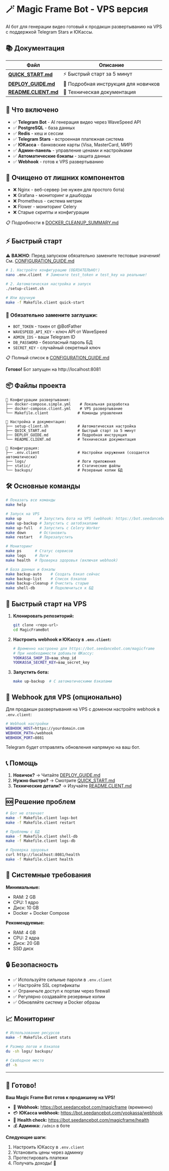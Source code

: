 # 🪄 Magic Frame Bot - VPS версия

AI бот для генерации видео готовый к продакшн развертыванию на VPS с поддержкой Telegram Stars и ЮКассы.

## 📚 Документация

| Файл | Описание |
|------|----------|
| **[QUICK_START.md](QUICK_START.md)** | ⚡ Быстрый старт за 5 минут |
| **[DEPLOY_GUIDE.md](DEPLOY_GUIDE.md)** | 📖 Подробная инструкция для новичков |
| **[README.CLIENT.md](README.CLIENT.md)** | 🔧 Техническая документация |

## 🎯 Что включено

- ✅ **Telegram Bot** - AI генерация видео через WaveSpeed API
- ✅ **PostgreSQL** - база данных
- ✅ **Redis** - кеш и сессии  
- ✅ **Telegram Stars** - встроенная платежная система
- ✅ **ЮКасса** - банковские карты (Visa, MasterCard, МИР)
- ✅ **Админ-панель** - управление ценами и настройками
- ✅ **Автоматические бэкапы** - защита данных
- ✅ **Webhook** - готов к VPS развертыванию

## 🧹 Очищено от лишних компонентов

- ❌ Nginx - веб-сервер (не нужен для простого бота)
- ❌ Grafana - мониторинг и дашборды
- ❌ Prometheus - система метрик  
- ❌ Flower - мониторинг Celery
- ❌ Старые скрипты и конфигурации

📋 Подробности в [DOCKER_CLEANUP_SUMMARY.md](DOCKER_CLEANUP_SUMMARY.md)

## ⚡ Быстрый старт

⚠️ **ВАЖНО**: Перед запуском обязательно замените тестовые значения! См. [CONFIGURATION_GUIDE.md](CONFIGURATION_GUIDE.md)

```bash
# 1. Настройте конфигурацию (ОБЯЗАТЕЛЬНО!)
nano .env.client  # Замените test_token и test_key на реальные!

# 2. Автоматическая настройка и запуск
./setup-client.sh

# Или вручную
make -f Makefile.client quick-start
```

### 🔧 Обязательно замените заглушки:
- `BOT_TOKEN` - токен от @BotFather  
- `WAVESPEED_API_KEY` - ключ API от WaveSpeed
- `ADMIN_IDS` - ваши Telegram ID
- `DB_PASSWORD` - безопасный пароль БД
- `SECRET_KEY` - случайный секретный ключ

📋 Полный список в [CONFIGURATION_GUIDE.md](CONFIGURATION_GUIDE.md)

**Готово!** Бот запущен на http://localhost:8081

## 📦 Файлы проекта

```
📁 Конфигурации развертывания:
├── docker-compose.simple.yml    # Локальная разработка
├── docker-compose.client.yml    # VPS развертывание
└── Makefile.client             # Команды управления

📁 Настройка и документация:
├── setup-client.sh             # Автоматическая настройка
├── QUICK_START.md              # Быстрый старт за 5 минут
├── DEPLOY_GUIDE.md             # Подробная инструкция
└── README.CLIENT.md            # Техническая документация

📁 Конфигурация:
├── .env.client                 # Настройки окружения (создается автоматически)
├── logs/                       # Логи приложения
├── static/                     # Статические файлы
└── backups/                    # Резервные копии БД
```

## 🛠️ Основные команды

```bash
# Показать все команды
make help

# Запуск на VPS
make up        # Запустить бота на VPS (webhook: https://bot.seedancebot.com/magicframe)
make up-backup # Запустить с автобэкапами
make up-full   # Запустить с Celery Worker
make down      # Остановить
make restart   # Перезапустить

# Мониторинг
make ps      # Статус сервисов
make logs    # Логи
make health  # Проверка здоровья (включая webhook)

# База данных и бэкапы
make backup-auto    # Создать бэкап сейчас
make backup-list    # Список бэкапов  
make backup-cleanup # Очистить старые
make shell-db       # Подключиться к БД
```

## 🚀 Быстрый старт на VPS

1. **Клонировать репозиторий:**
   ```bash
   git clone <repo-url>
   cd MagicFrameBot
   ```

2. **Настроить webhook и ЮКассу в `.env.client`:**
   ```bash
   # Временно настроено для https://bot.seedancebot.com/magicframe
   # При необходимости добавьте ЮКассу:
   YOOKASSA_SHOP_ID=ваш_shop_id
   YOOKASSA_SECRET_KEY=ваш_secret_key
   ```

3. **Запустить бота:**
   ```bash
   make up-backup  # С автоматическими бэкапами
   ```

## 🔧 Webhook для VPS (опционально)

Для продакшн развертывания на VPS с доменом настройте webhook в `.env.client`:

```bash
# Webhook настройки
WEBHOOK_HOST=https://yourdomain.com
WEBHOOK_PATH=/webhook
WEBHOOK_PORT=8081
```

Telegram будет отправлять обновления напрямую на ваш бот.

## 📞 Помощь

1. **Новичок?** → Читайте [DEPLOY_GUIDE.md](DEPLOY_GUIDE.md)
2. **Нужно быстро?** → Смотрите [QUICK_START.md](QUICK_START.md)  
3. **Технические детали?** → Изучайте [README.CLIENT.md](README.CLIENT.md)

## 🆘 Решение проблем

```bash
# Бот не отвечает
make -f Makefile.client logs-bot
make -f Makefile.client restart

# Проблемы с БД
make -f Makefile.client shell-db
make -f Makefile.client logs-db

# Проверка здоровья
curl http://localhost:8081/health
make -f Makefile.client health
```

## 🎯 Системные требования

**Минимальные:**
- RAM: 2 GB
- CPU: 1 ядро  
- Диск: 10 GB
- Docker + Docker Compose

**Рекомендуемые:**
- RAM: 4 GB
- CPU: 2 ядра
- Диск: 20 GB
- SSD диск

## 🔒 Безопасность

- ✅ Используйте сильные пароли в `.env.client`
- ✅ Настройте SSL сертификаты
- ✅ Ограничьте доступ к портам через firewall  
- ✅ Регулярно создавайте резервные копии
- ✅ Обновляйте систему и Docker образы

## 📈 Мониторинг

```bash
# Использование ресурсов
make -f Makefile.client stats

# Размер логов и бэкапов
du -sh logs/ backups/

# Свободное место
df -h
```

---

## 🎉 Готово!

**Ваш Magic Frame Bot готов к продакшену на VPS!**

- 🤖 **Webhook:** https://bot.seedancebot.com/magicframe (временно)
- 💳 **ЮКасса webhook:** https://bot.seedancebot.com/yookassa/webhook
- 🏥 **Health check:** https://bot.seedancebot.com/magicframe/health
- 💰 **Админка:** `/admin` в боте

**Следующие шаги:**
1. Настроить ЮКассу в `.env.client`
2. Установить цены через админку
3. Протестировать платежи
4. Получать доходы! 💸 